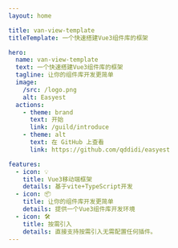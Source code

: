 ```yaml
---
layout: home

title: van-view-template
titleTemplate: 一个快速搭建Vue3组件库的框架

hero:
  name: van-view-template
  text: 一个快速搭建Vue3组件库的框架
  tagline: 让你的组件库开发更简单
  image:
    /src: /logo.png
    alt: Easyest
  actions:
    - theme: brand
      text: 开始
      link: /guild/introduce
    - theme: alt
      text: 在 GitHub 上查看
      link: https://github.com/qddidi/easyest

features:
  - icon: 💡
    title: Vue3移动端框架
    details: 基于vite+TypeScript开发
  - icon: 📦
    title: 让你的组件库开发更简单
    details: 提供一个Vue3组件库开发环境
  - icon: 🛠️
    title: 按需引入
    details: 直接支持按需引入无需配置任何插件。
---
```

